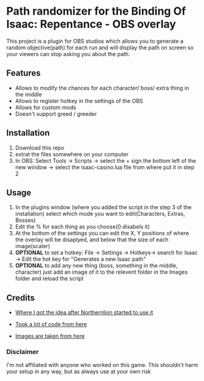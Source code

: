 # Path randomizer for the Binding Of Isaac: Repentance - OBS overlay

This project is a plugin for OBS studios which allows you to generate a random objective(path) for each run and will display the path on screen so your viewers can stop asking you about the path.

## Features

* Allows to modify the chances for each character/ boss/ extra thing in the middle
* Allows to register hotkey in the settings of the OBS
* Allows for custom mods
* Doesn't support greed / greeder

## Installation

1) Download this repo
2) extrat the files somewhere on your computer
3) In OBS: Select Tools -> Scripts ->  select the + sign the bottom left of the new window -> select the isaac-casino.lua file from where put it in step 2

## Usage

1) In the plugins window (where you added the script in the step 3 of the installation) select which mode you want to edit(Characters, Extras, Bosses)
2) Edit the % for each thing as you choose(0 disabels it)
3) At the bottom of the settings you can edit the X, Y positions of where the overlay will be disaplyed, and below that the size of each image(scaler)
4) **OPTIONAL** to set a hotkey: File -> Settings -> Hotkeys-> search for Isaac -> Edit the hot key for "Generates a new Isaac path"
5) **OPTIONAL** to add any new thing (boss, something in the middle, character) just add an image of it to the relevent folder in the Images folder and reload the script

## Credits

 * [Where I got the idea after Northernlion started to use it](https://trpgstuff.com/isaac/)

 * [Took a lot of code from here](https://obsproject.com/forum/threads/tips-and-tricks-for-lua-scripts.132256/)

 * [Images are taken from here](https://bindingofisaacrebirth.fandom.com/wiki/Binding_of_Isaac:_Rebirth_Wiki)

### Disclaimer

I'm not affiliated with anyone who worked on this game.
This shouldn't harm your setup in any way, but as always use at your own risk
